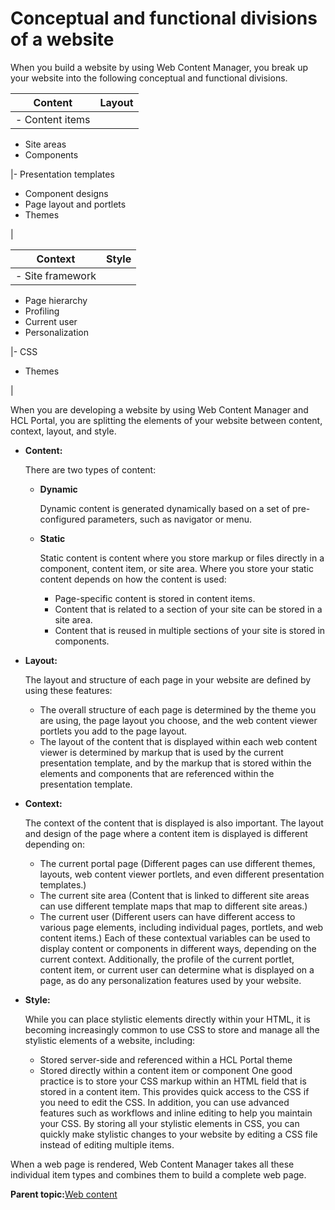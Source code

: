 # Conceptual and functional divisions of a website 

When you build a website by using Web Content Manager, you break up your website into the following conceptual and functional divisions.

|Content|Layout|
|-------|------|
|-   Content items
-   Site areas
-   Components

|-   Presentation templates
-   Component designs
-   Page layout and portlets
-   Themes

|

|Context|Style|
|-------|-----|
|-   Site framework
-   Page hierarchy
-   Profiling
-   Current user
-   Personalization

|-   CSS
-   Themes

|

When you are developing a website by using Web Content Manager and HCL Portal, you are splitting the elements of your website between content, context, layout, and style.

-   **Content:**

    There are two types of content:

    -   **Dynamic**

        Dynamic content is generated dynamically based on a set of pre-configured parameters, such as navigator or menu.

    -   **Static**

        Static content is content where you store markup or files directly in a component, content item, or site area. Where you store your static content depends on how the content is used:

        -   Page-specific content is stored in content items.
        -   Content that is related to a section of your site can be stored in a site area.
        -   Content that is reused in multiple sections of your site is stored in components.
-   **Layout:**

    The layout and structure of each page in your website are defined by using these features:

    -   The overall structure of each page is determined by the theme you are using, the page layout you choose, and the web content viewer portlets you add to the page layout.
    -   The layout of the content that is displayed within each web content viewer is determined by markup that is used by the current presentation template, and by the markup that is stored within the elements and components that are referenced within the presentation template.
-   **Context:**

    The context of the content that is displayed is also important. The layout and design of the page where a content item is displayed is different depending on:

    -   The current portal page \(Different pages can use different themes, layouts, web content viewer portlets, and even different presentation templates.\)
    -   The current site area \(Content that is linked to different site areas can use different template maps that map to different site areas.\)
    -   The current user \(Different users can have different access to various page elements, including individual pages, portlets, and web content items.\)
    Each of these contextual variables can be used to display content or components in different ways, depending on the current context. Additionally, the profile of the current portlet, content item, or current user can determine what is displayed on a page, as do any personalization features used by your website.

-   **Style:**

    While you can place stylistic elements directly within your HTML, it is becoming increasingly common to use CSS to store and manage all the stylistic elements of a website, including:

    -   Stored server-side and referenced within a HCL Portal theme
    -   Stored directly within a content item or component
    One good practice is to store your CSS markup within an HTML field that is stored in a content item. This provides quick access to the CSS if you need to edit the CSS. In addition, you can use advanced features such as workflows and inline editing to help you maintain your CSS. By storing all your stylistic elements in CSS, you can quickly make stylistic changes to your website by editing a CSS file instead of editing multiple items.


When a web page is rendered, Web Content Manager takes all these individual item types and combines them to build a complete web page.

**Parent topic:**[Web content ](../overview/content.md)

